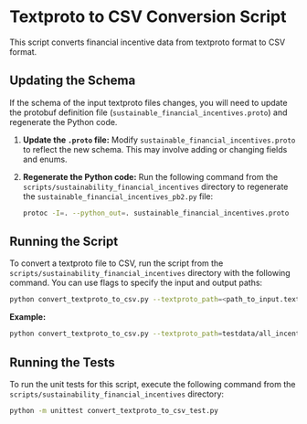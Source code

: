 # Textproto to CSV Conversion Script

This script converts financial incentive data from textproto format to CSV format.

## Updating the Schema

If the schema of the input textproto files changes, you will need to update the protobuf definition file (`sustainable_financial_incentives.proto`) and regenerate the Python code.

1. **Update the `.proto` file:**
    Modify `sustainable_financial_incentives.proto` to reflect the new schema. This may involve adding or changing fields and enums.

2. **Regenerate the Python code:**
    Run the following command from the `scripts/sustainability_financial_incentives` directory to regenerate the `sustainable_financial_incentives_pb2.py` file:

    ```bash
    protoc -I=. --python_out=. sustainable_financial_incentives.proto
    ```

## Running the Script

To convert a textproto file to CSV, run the script from the `scripts/sustainability_financial_incentives` directory with the following command. You can use flags to specify the input and output paths:

```bash
python convert_textproto_to_csv.py --textproto_path=<path_to_input.textproto> --csv_path=<path_to_output.csv>
```

**Example:**

```bash
python convert_textproto_to_csv.py --textproto_path=testdata/all_incentives.textproto --csv_path=output.csv
```

## Running the Tests

To run the unit tests for this script, execute the following command from the `scripts/sustainability_financial_incentives` directory:

```bash
python -m unittest convert_textproto_to_csv_test.py
```
